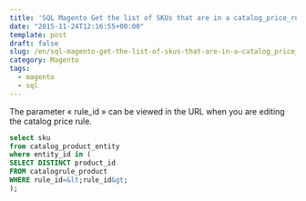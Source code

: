```yaml
--- 
title: 'SQL Magento Get the list of SKUs that are in a catalog_price_rule'
date: "2015-11-24T12:16:55+00:00"
template: post 
draft: false
slug: /en/sql-magento-get-the-list-of-skus-that-are-in-a-catalog_price_rule/
category: Magento
tags:
  - magento
  - sql
---
```

The parameter « rule_id » can be viewed in the URL when you are editing the catalog price rule.

```SQL 
select sku
from catalog_product_entity
where entity_id in (
SELECT DISTINCT product_id 
FROM catalogrule_product 
WHERE rule_id=&lt;rule_id&gt;
);
```